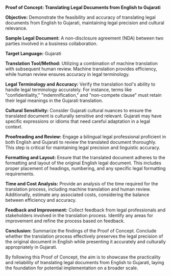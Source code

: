 **Proof of Concept: Translating Legal Documents from English to Gujarati**

**Objective:**
Demonstrate the feasibility and accuracy of translating legal documents from English to Gujarati, maintaining legal precision and cultural relevance.

**Sample Legal Document:**
A non-disclosure agreement (NDA) between two parties involved in a business collaboration.

**Target Language:**
Gujarati

**Translation Tool/Method:**
Utilizing a combination of machine translation with subsequent human review. Machine translation provides efficiency, while human review ensures accuracy in legal terminology.

**Legal Terminology and Accuracy:**
Verify the translation tool's ability to handle legal terminology accurately. For instance, terms like "confidentiality," "indemnification," and "non-compete clause" must retain their legal meanings in the Gujarati translation.

**Cultural Sensitivity:**
Consider Gujarati cultural nuances to ensure the translated document is culturally sensitive and relevant. Gujarati may have specific expressions or idioms that need careful adaptation in a legal context.

**Proofreading and Review:**
Engage a bilingual legal professional proficient in both English and Gujarati to review the translated document thoroughly. This step is critical for maintaining legal precision and linguistic accuracy.

**Formatting and Layout:**
Ensure that the translated document adheres to the formatting and layout of the original English legal document. This includes proper placement of headings, numbering, and any specific legal formatting requirements.

**Time and Cost Analysis:**
Provide an analysis of the time required for the translation process, including machine translation and human review. Additionally, estimate any associated costs, considering the balance between efficiency and accuracy.

**Feedback and Improvement:**
Collect feedback from legal professionals and stakeholders involved in the translation process. Identify any areas for improvement and refine the process based on feedback.

**Conclusion:**
Summarize the findings of the Proof of Concept. Conclude whether the translation process effectively preserves the legal precision of the original document in English while presenting it accurately and culturally appropriately in Gujarati.

By following this Proof of Concept, the aim is to showcase the practicality and reliability of translating legal documents from English to Gujarati, laying the foundation for potential implementation on a broader scale.